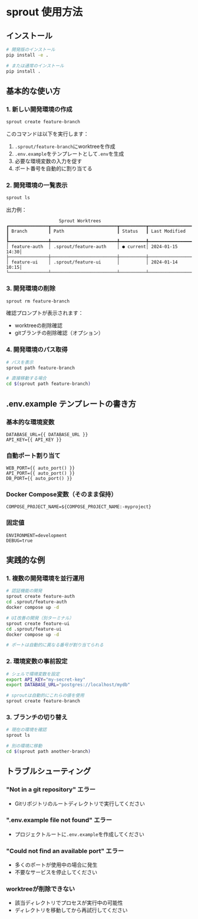 # sprout 使用方法

## インストール

```bash
# 開発版のインストール
pip install -e .

# または通常のインストール
pip install .
```

## 基本的な使い方

### 1. 新しい開発環境の作成

```bash
sprout create feature-branch
```

このコマンドは以下を実行します：
1. `.sprout/feature-branch`にworktreeを作成
2. `.env.example`をテンプレートとして`.env`を生成
3. 必要な環境変数の入力を促す
4. ポート番号を自動的に割り当てる

### 2. 開発環境の一覧表示

```bash
sprout ls
```

出力例：
```
                    Sprout Worktrees                    
┏━━━━━━━━━━━━━━━┳━━━━━━━━━━━━━━━━━━━━━━━━━┳━━━━━━━━━━┳━━━━━━━━━━━━━━━━━┓
┃ Branch        ┃ Path                    ┃ Status   ┃ Last Modified   ┃
┡━━━━━━━━━━━━━━━╇━━━━━━━━━━━━━━━━━━━━━━━━━╇━━━━━━━━━━╇━━━━━━━━━━━━━━━━━┩
│ feature-auth  │ .sprout/feature-auth    │ ● current│ 2024-01-15 14:30│
├───────────────┼─────────────────────────┼──────────┼─────────────────┤
│ feature-ui    │ .sprout/feature-ui      │          │ 2024-01-14 10:15│
└───────────────┴─────────────────────────┴──────────┴─────────────────┘
```

### 3. 開発環境の削除

```bash
sprout rm feature-branch
```

確認プロンプトが表示されます：
- worktreeの削除確認
- gitブランチの削除確認（オプション）

### 4. 開発環境のパス取得

```bash
# パスを表示
sprout path feature-branch

# 直接移動する場合
cd $(sprout path feature-branch)
```

## .env.example テンプレートの書き方

### 基本的な環境変数
```env
DATABASE_URL={{ DATABASE_URL }}
API_KEY={{ API_KEY }}
```

### 自動ポート割り当て
```env
WEB_PORT={{ auto_port() }}
API_PORT={{ auto_port() }}
DB_PORT={{ auto_port() }}
```

### Docker Compose変数（そのまま保持）
```env
COMPOSE_PROJECT_NAME=${COMPOSE_PROJECT_NAME:-myproject}
```

### 固定値
```env
ENVIRONMENT=development
DEBUG=true
```

## 実践的な例

### 1. 複数の開発環境を並行運用

```bash
# 認証機能の開発
sprout create feature-auth
cd .sprout/feature-auth
docker compose up -d

# UI改善の開発（別ターミナル）
sprout create feature-ui  
cd .sprout/feature-ui
docker compose up -d

# ポートは自動的に異なる番号が割り当てられる
```

### 2. 環境変数の事前設定

```bash
# シェルで環境変数を設定
export API_KEY="my-secret-key"
export DATABASE_URL="postgres://localhost/mydb"

# sproutは自動的にこれらの値を使用
sprout create feature-branch
```

### 3. ブランチの切り替え

```bash
# 現在の環境を確認
sprout ls

# 別の環境に移動
cd $(sprout path another-branch)
```

## トラブルシューティング

### "Not in a git repository" エラー
- Gitリポジトリのルートディレクトリで実行してください

### ".env.example file not found" エラー
- プロジェクトルートに`.env.example`を作成してください

### "Could not find an available port" エラー
- 多くのポートが使用中の場合に発生
- 不要なサービスを停止してください

### worktreeが削除できない
- 該当ディレクトリでプロセスが実行中の可能性
- ディレクトリを移動してから再試行してください